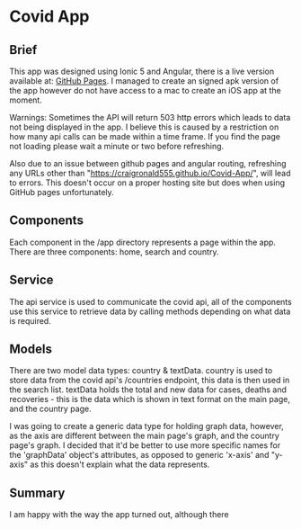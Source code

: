 # Covid App

## Brief

This app was designed using Ionic 5 and Angular, there is a live version available at: [GitHub Pages](https://craigronald555.github.io/Covid-App/). I managed to create an signed apk version of the app however do not have access to a mac to create an iOS app at the moment.

Warnings: Sometimes the API will return 503 http errors which leads to data not being displayed in the app. I believe this is caused by a restriction on how many api calls can be made within a time frame. If you find the page not loading please wait a minute or two before refreshing.

Also due to an issue between github pages and angular routing, refreshing any URLs other than "https://craigronald555.github.io/Covid-App/", will lead to errors. This doesn't occur on a proper hosting site but does when using GitHub pages unfortunately.

## Components

Each component in the /app directory represents a page within the app. There are three components: home, search and country.

## Service

The api service is used to communicate the covid api, all of the components use this service to retrieve data by calling methods depending on what data is required.

## Models

There are two model data types: country & textData. country is used to store data from the covid api's /countries endpoint, this data is then used in the search list. textData holds the total and new data for cases, deaths and recoveries - this is the data which is shown in text format on the main page, and the country page.

I was going to create a generic data type for holding graph data, however, as the axis are different between the main page's graph, and the country page's graph. I decided that it'd be better to use more specific names for the 'graphData' object's attributes, as opposed to generic 'x-axis' and "y-axis" as this doesn't explain what the data represents.

## Summary

I am happy with the way the app turned out, although there 

